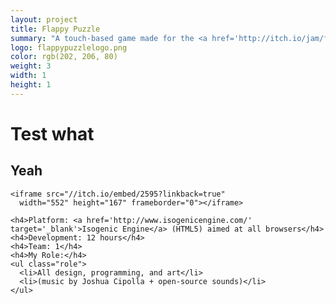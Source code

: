 ```yaml
---
layout: project
title: Flappy Puzzle
summary: "A touch-based game made for the <a href='http://itch.io/jam/flappyjam' target='_blank'>Flappy Jam</a>.<br />Graphics inspired by Tetris, difficulty and controls inspired by Flappy Bird."
logo: flappypuzzlelogo.png
color: rgb(202, 206, 80)
weight: 3
width: 1
height: 1
---
```


# Test what
## Yeah

    <iframe src="//itch.io/embed/2595?linkback=true" 
      width="552" height="167" frameborder="0"></iframe>
      
    <h4>Platform: <a href='http://www.isogenicengine.com/' target='_blank'>Isogenic Engine</a> (HTML5) aimed at all browsers</h4>
    <h4>Development: 12 hours</h4>
    <h4>Team: 1</h4>
    <h4>My Role:</h4>
    <ul class="role">
      <li>All design, programming, and art</li>
      <li>(music by Joshua Cipolla + open-source sounds)</li>
    </ul>